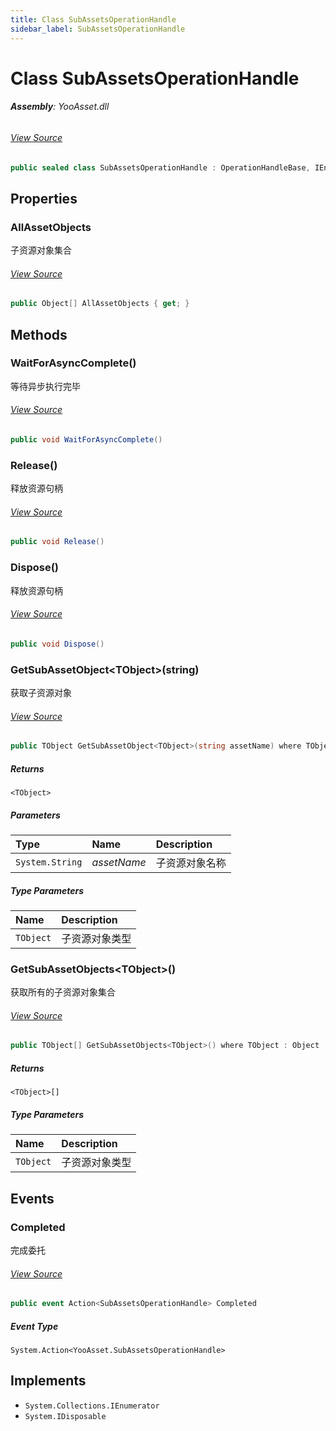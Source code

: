 ```yaml
---
title: Class SubAssetsOperationHandle
sidebar_label: SubAssetsOperationHandle
---
```

# Class SubAssetsOperationHandle


###### **Assembly**: YooAsset.dll
###### [View Source](https://github.com/tuyoogame/YooAsset/blob/main/Assets/YooAsset/Runtime/AssetSystem/Handles/SubAssetsOperationHandle.cs#L6)
```csharp title="Declaration"
public sealed class SubAssetsOperationHandle : OperationHandleBase, IEnumerator, IDisposable
```
## Properties
### AllAssetObjects
子资源对象集合
###### [View Source](https://github.com/tuyoogame/YooAsset/blob/main/Assets/YooAsset/Runtime/AssetSystem/Handles/SubAssetsOperationHandle.cs#L70)
```csharp title="Declaration"
public Object[] AllAssetObjects { get; }
```
## Methods
### WaitForAsyncComplete()
等待异步执行完毕
###### [View Source](https://github.com/tuyoogame/YooAsset/blob/main/Assets/YooAsset/Runtime/AssetSystem/Handles/SubAssetsOperationHandle.cs#L43)
```csharp title="Declaration"
public void WaitForAsyncComplete()
```
### Release()
释放资源句柄
###### [View Source](https://github.com/tuyoogame/YooAsset/blob/main/Assets/YooAsset/Runtime/AssetSystem/Handles/SubAssetsOperationHandle.cs#L53)
```csharp title="Declaration"
public void Release()
```
### Dispose()
释放资源句柄
###### [View Source](https://github.com/tuyoogame/YooAsset/blob/main/Assets/YooAsset/Runtime/AssetSystem/Handles/SubAssetsOperationHandle.cs#L61)
```csharp title="Declaration"
public void Dispose()
```
### GetSubAssetObject&lt;TObject&gt;(string)
获取子资源对象
###### [View Source](https://github.com/tuyoogame/YooAsset/blob/main/Assets/YooAsset/Runtime/AssetSystem/Handles/SubAssetsOperationHandle.cs#L85)
```csharp title="Declaration"
public TObject GetSubAssetObject<TObject>(string assetName) where TObject : Object
```

##### Returns

`<TObject>`

##### Parameters

| Type | Name | Description |
|:--- |:--- |:--- |
| `System.String` | *assetName* | 子资源对象名称 |

##### Type Parameters
| Name | Description |
|:--- |:--- |
| `TObject` | 子资源对象类型 |
### GetSubAssetObjects&lt;TObject&gt;()
获取所有的子资源对象集合
###### [View Source](https://github.com/tuyoogame/YooAsset/blob/main/Assets/YooAsset/Runtime/AssetSystem/Handles/SubAssetsOperationHandle.cs#L104)
```csharp title="Declaration"
public TObject[] GetSubAssetObjects<TObject>() where TObject : Object
```

##### Returns

`<TObject>[]`
##### Type Parameters
| Name | Description |
|:--- |:--- |
| `TObject` | 子资源对象类型 |
## Events
### Completed
完成委托
###### [View Source](https://github.com/tuyoogame/YooAsset/blob/main/Assets/YooAsset/Runtime/AssetSystem/Handles/SubAssetsOperationHandle.cs#L21)
```csharp title="Declaration"
public event Action<SubAssetsOperationHandle> Completed
```
##### Event Type
`System.Action<YooAsset.SubAssetsOperationHandle>`

## Implements

* `System.Collections.IEnumerator`
* `System.IDisposable`
